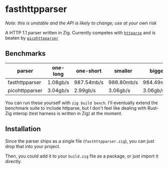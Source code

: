 # fasthttpparser

*Note: this is unstable and the API is likely to change; use at your own risk*

A HTTP 1.1 parser written in Zig. Currently competes with [`httparse`](https://https://github.com/seanmonstar/httparse) and is beaten by [`picohttpparser`](https://github.com/h20/picohttpparser)

## Benchmarks

| parser         | one-long | one-short  | smaller    | bigger     |
|----------------|----------|------------|------------|------------|
| fasthttpparser | 1.08gb/s | 987.54mb/s | 986.80mb/s | 984.49mb/s |
| picohttpparser | 3.04gb/s | 2.99gb/s   | 3.06gb/s   | 3.06gb/s   |

You can run these yourself with `zig build bench`. I'll eventually extend the benchmark suite to include httparse, but I don't feel like dealing with Rust-Zig interop (test harness is written in Zig) at the moment.

## Installation

Since the parser ships as a single file (`fasthttpparser.zig`), you can just drop that into your project.

Then, you could add it to your `build.zig` file as a package, or just import it directly.
